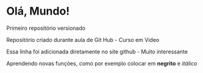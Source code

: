 # Olá, Mundo!
 Primeiro repositório versionado

 Repositório criado durante aula de Git Hub - Curso em Video

Essa linha foi adicionada diretamente no site github - Muito interessante

Aprendendo novas funções, como por exemplo colocar em **negrito** e *itálico*
